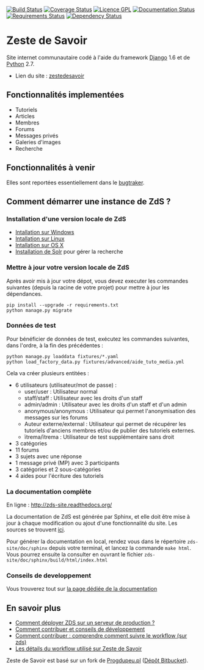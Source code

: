 [![Build Status](https://travis-ci.org/zestedesavoir/zds-site.svg?branch=dev)](https://travis-ci.org/zestedesavoir/zds-site)
[![Coverage Status](https://coveralls.io/repos/zestedesavoir/zds-site/badge.png?branch=dev)](https://coveralls.io/r/zestedesavoir/zds-site?branch=dev)
[![Licence GPL](http://img.shields.io/badge/license-GPL-yellow.svg)](http://www.gnu.org/licenses/quick-guide-gplv3.fr.html)
[![Documentation Status](https://readthedocs.org/projects/zds-site/badge/?version=latest)](https://readthedocs.org/projects/zds-site/?badge=latest)
[![Requirements Status](https://requires.io/github/zestedesavoir/zds-site/requirements.svg?branch=dev)](https://requires.io/github/zestedesavoir/zds-site/requirements/?branch=dev)
[![Dependency Status](https://david-dm.org/zestedesavoir/zds-site.svg)](https://david-dm.org/zestedesavoir/zds-site)


# Zeste de Savoir

Site internet communautaire codé à l'aide du framework [Django](https://www.djangoproject.com/) 1.6 et de [Python](https://www.python.org/) 2.7.

* Lien du site : [zestedesavoir](http://www.zestedesavoir.com)


## Fonctionnalités implementées

- Tutoriels
- Articles
- Membres
- Forums
- Messages privés
- Galeries d'images
- Recherche


## Fonctionnalités à venir

Elles sont reportées essentiellement dans le [bugtraker](https://github.com/zestedesavoir/zds-site/issues).


## Comment démarrer une instance de ZdS ?

### Installation d'une version locale de ZdS

- [Intallation sur Windows](doc/install-windows.md)
- [Intallation sur Linux](doc/install-linux.md)
- [Intallation sur OS X](doc/install-os-x.md)
- [Installation de Solr](doc/install-solr.md) pour gérer la recherche


### Mettre à jour votre version locale de ZdS

Après avoir mis à jour votre dépot, vous devez executer les commandes suivantes (depuis la racine de votre projet) pour mettre à jour les dépendances.

```console
pip install --upgrade -r requirements.txt
python manage.py migrate
```


### Données de test

Pour bénéficier de données de test, exécutez les commandes suivantes, dans l'ordre, à la fin des précédentes :

```console
python manage.py loaddata fixtures/*.yaml
python load_factory_data.py fixtures/advanced/aide_tuto_media.yml

```

Cela va créer plusieurs entitées :

* 6 utilisateurs (utilisateur/mot de passe) :
	* user/user : Utilisateur normal
	* staff/staff : Utilisateur avec les droits d'un staff
	* admin/admin : Utilisateur avec les droits d'un staff et d'un admin
	* anonymous/anonymous : Utilisateur qui permet l'anonymisation des messages sur les forums
	* Auteur externe/external : Utilisateur qui permet de récupérer les tutoriels d'anciens membres et/ou de publier des tutoriels externes.
	* ïtrema/ïtrema : Utilisateur de test supplémentaire sans droit
* 3 catégories
* 11 forums
* 3 sujets avec une réponse
* 1 message privé (MP) avec 3 participants
* 3 catégories et 2 sous-catégories
* 4 aides pour l'écriture des tutoriels


### La documentation complète

En ligne : http://zds-site.readthedocs.org/

La documentation de ZdS est générée par Sphinx, et elle doit être mise à jour à chaque modification ou ajout d'une fonctionnalité du site. Les sources se trouvent [ici](doc/sphinx/source/).

Pour générer la documentation en local, rendez vous dans le répertoire `zds-site/doc/sphinx` depuis votre terminal, et lancez la commande `make html`. Vous pourrez ensuite la consulter en ouvrant le fichier `zds-site/doc/sphinx/build/html/index.html`


### Conseils de developpement

Vous trouverez tout sur [la page dédiée de la documentation](CONTRIBUTING.md)


## En savoir plus

- [Comment déployer ZDS sur un serveur de production ?](doc/deploy.md)
- [Comment contribuer et conseils de développement](CONTRIBUTING.md)
- [Comment contribuer : comprendre comment suivre le workflow (sur zds)](http://zestedesavoir.com/forums/sujet/324/comment-contribuer-comprendre-comment-suivre-le-workflow/)
- [Les détails du workflow utilisé sur Zeste de Savoir](doc/workflow.md)

Zeste de Savoir est basé sur un fork de [Progdupeu.pl](http://progdupeu.pl) ([Dépôt Bitbucket](https://bitbucket.org/MicroJoe/progdupeupl/)).
